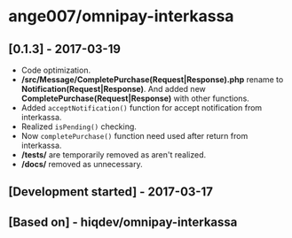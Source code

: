 # ange007/omnipay-interkassa

## [0.1.3] - 2017-03-19

- Code optimization.
- **/src/Message/CompletePurchase(Request|Response).php** rename to **Notification(Request|Response)**. And added new **CompletePurchase(Request|Response)** with other functions.
- Added `acceptNotification()` function for accept notification from interkassa.
- Realized `isPending()` checking.
- Now `completePurchase()` function need used after return from interkassa.
- **/tests/** are temporarily removed as aren't realized.
- **/docs/** removed as unnecessary.

## [Development started] - 2017-03-17
## [Based on] - hiqdev/omnipay-interkassa